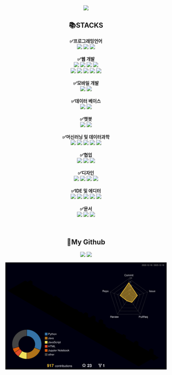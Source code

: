 <div align=center>
  <img src="https://capsule-render.vercel.app/api?type=waving&color=auto&height=200&section=header&text=Bomin&nbsp;Jae&fontSize=90" />
</div>
<div align=center> 
  <h2>📚STACKS</h2>
  <b>✅프로그래밍언어<br></b>
  <img src="https://img.shields.io/badge/python-3776AB?style=for-the-badge&logo=python&logoColor=white"> 
  <img src="https://img.shields.io/badge/C-A8B9CC?style=for-the-badge&logo=C&logoColor=white">
  <img src="https://img.shields.io/badge/-Java-007396?style=for-the-badge&logo=java&logoColor=white">
  <br>
  <br>
  <b>✅웹 개발<br></b>
  <img src="https://img.shields.io/badge/node.js-339933?style=for-the-badge&logo=Node.js&logoColor=white">
  <img src="https://img.shields.io/badge/express-000000?style=for-the-badge&logo=express&logoColor=white">
  <img src="https://img.shields.io/badge/flask-000000?style=for-the-badge&logo=flask&logoColor=white">
  <img src="https://img.shields.io/badge/postman-FF6C37?style=for-the-badge&logo=postman&logoColor=white">
  <br>
  <img src="https://img.shields.io/badge/html5-E34F26?style=for-the-badge&logo=html5&logoColor=white"> 
  <img src="https://img.shields.io/badge/css-1572B6?style=for-the-badge&logo=css3&logoColor=white"> 
  <img src="https://img.shields.io/badge/javascript-F7DF1E?style=for-the-badge&logo=javascript&logoColor=black"> 
  <img src="https://img.shields.io/badge/jquery-0769AD?style=for-the-badge&logo=jquery&logoColor=white">
  <img src="https://img.shields.io/badge/bootstrap-7952B3?style=for-the-badge&logo=bootstrap&logoColor=white">
  <br>
  <br>
  <b>✅모바일 개발<br></b>
  <img src="https://img.shields.io/badge/-flutter-02569B?style=for-the-badge&logo=flutter&logoColor=white">
  <img src="https://img.shields.io/badge/-android-34A853?style=for-the-badge&logo=android&logoColor=white">
  <br>
  <br>
  <b>✅데이터 베이스<br></b>
  <img src="https://img.shields.io/badge/mysql-4479A1?style=for-the-badge&logo=mysql&logoColor=white">
  <img src="https://img.shields.io/badge/MySQLWorkbench-4479A1?style=for-the-badge&logo=MySQLWorkbench&logoColor=white"> 
  <br>
  <br>
  <b>✅챗봇<br></b>
  <img src="https://img.shields.io/badge/Rasa-5A17EE?style=for-the-badge&logo=Rasa&logoColor=white">
  <img src="https://img.shields.io/badge/Stramlit-FF4B4B?style=for-the-badge&logo=Streamlit&logoColor=white">
  <br>
  <br>
  <b>✅머신러닝 및 데이터과학<br></b>
  <img src="https://img.shields.io/badge/pandas-150458?style=for-the-badge&logo=pandas&logoColor=white">
  <img src="https://img.shields.io/badge/Matlab-0076A8?style=for-the-badge&logo=matlab&logoColor=white">
  <img src="https://img.shields.io/badge/sentence_transformers-04ACE6?style=for-the-badge&logo=sentence_transfromers&logoColor=white">
  <img src="https://img.shields.io/badge/scikitlearn-F7931E?style=for-the-badge&logo=scikitlearn&logoColor=white">
  <img src="https://img.shields.io/badge/Jupyter-F37626?style=for-the-badge&logo=Jupyter&logoColor=white">
  <br>
  <br>
  <b>✅협업<br></b>
  <img src="https://img.shields.io/badge/git-F05032?style=for-the-badge&logo=git&logoColor=white">
  <img src="https://img.shields.io/badge/github-181717?style=for-the-badge&logo=github&logoColor=white">
  <img src="https://img.shields.io/badge/Slack-4A154B?style=for-the-badge&logo=Slack&logoColor=white">
  <br>
  <br>
  <b>✅디자인<br></b>
  <img src="https://img.shields.io/badge/fontawesome-339AF0?style=for-the-badge&logo=fontawesome&logoColor=white">
  <img src="https://img.shields.io/badge/Canva-00C4CC?style=for-the-badge&logo=Canva&logoColor=white">
  <img src="https://img.shields.io/badge/Figma-F24E1E?style=for-the-badge&logo=Figma&logoColor=white">
  <img src="https://img.shields.io/badge/miricanvas-2E77BC?style=for-the-badge&logo=iricanvas&logoColor=white">
  <br>
  <br>
  <b>✅IDE 및 에디터<br></b>
  <img src="https://img.shields.io/badge/-AndroidStudio-3DDC84?style=for-the-badge&logo=AndroidStudio&logoColor=white">
  <img src="https://img.shields.io/badge/-codeblocks-41AD48?style=for-the-badge&logo=codeblocks&logoColor=white">
  <img src="https://img.shields.io/badge/-visualstudio-5C2D91?style=for-the-badge&logo=visualstudio&logoColor=white">
  <img src="https://img.shields.io/badge/-visualstudiocode-007ACC?style=for-the-badge&logo=visualstudiocode&logoColor=white">
  <img src="https://img.shields.io/badge/-intellijidea-000000?style=for-the-badge&logo=intellijidea&logoColor=white">
  <br>
  <br>
  <b>✅문서<br></b>
  <img src="https://img.shields.io/badge/Notion-000000?style=for-the-badge&logo=Notion&logoColor=white">
  <img src="https://img.shields.io/badge/microsoftpowerpoint-B7472A?style=for-the-badge&logo=microsoftpowerpoint&logoColor=white">
  <img src="https://img.shields.io/badge/microsoftword-2B579A?style=for-the-badge&logo=microsoftword&logoColor=white">
  <br>
</div>
<br>
<br>
<div align=center>
  <h2>🌟My Github</h2>
  <img src="https://github-readme-stats.vercel.app/api/top-langs/?username=jebomin&layout=compact&theme=gruvbox">
  <img src="https://github-readme-stats.vercel.app/api?username=jebomin&show_icons=true&theme=gruvbox">
</div>

![](./profile-3d-contrib/profile-night-rainbow.svg)
